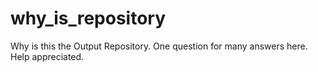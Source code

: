 # why_is_repository




Why is this the Output Repository. One question for many answers here. Help appreciated.
